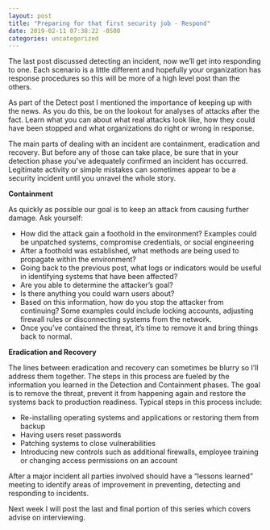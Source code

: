 ```yaml
---
layout: post
title: "Preparing for that first security job - Respond"
date: 2019-02-11 07:38:22 -0500
categories: uncategorized
---
```


The last post discussed detecting an incident, now we’ll get into responding to one. Each scenario is a little different and hopefully your organization has response procedures so this will be more of a high level post than the others.

As part of the Detect post I mentioned the importance of keeping up with the news. As you do this, be on the lookout for analyses of attacks after the fact. Learn what you can about what real attacks look like, how they could have been stopped and what organizations do right or wrong in response. 

The main parts of dealing with an incident are containment, eradication and recovery. But before any of those can take place, be sure that in your detection phase you’ve adequately confirmed an incident has occurred. Legitimate activity or simple mistakes can sometimes appear to be a security incident until you unravel the whole story.

**Containment**

As quickly as possible our goal is to keep an attack from causing further damage. Ask yourself:

* How did the attack gain a foothold in the environment? Examples could be unpatched systems, compromise credentials, or social engineering
* After a foothold was established, what methods are being used to propagate within the environment?
* Going back to the previous post, what logs or indicators would be useful in identifying systems that have been affected?
* Are you able to determine the attacker’s goal?
* Is there anything you could warn users about?
* Based on this information, how do you stop the attacker from continuing? Some examples could include locking accounts, adjusting firewall rules or disconnecting systems from the network.
* Once you’ve contained the threat, it’s time to remove it and bring things back to normal.

**Eradication and Recovery** 

The lines between eradication and recovery can sometimes be blurry so I’ll address them together. The steps in this process are fueled by the information you learned in the Detection and Containment phases. The goal is to remove the threat, prevent it from happening again and restore the systems back to production readiness. Typical steps in this process include:

* Re-installing operating systems and applications or restoring them from backup
* Having users reset passwords
* Patching systems to close vulnerabilities
* Introducing new controls such as additional firewalls, employee training or changing access permissions on an account

After a major incident all parties involved should have a “lessons learned” meeting to identify areas of improvement in preventing, detecting and responding to incidents.

Next week I will post the last and final portion of this series which covers advise on interviewing.
